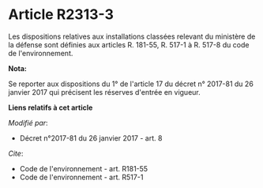 # Article R2313-3

Les dispositions relatives aux installations classées relevant du ministère de la défense sont définies aux articles R.
181-55, R. 517-1 à R. 517-8 du code de l'environnement.

**Nota:**

Se reporter aux dispositions du 1° de l'article 17 du décret n° 2017-81 du 26 janvier 2017 qui précisent les réserves
d'entrée en vigueur.

**Liens relatifs à cet article**

_Modifié par_:

  - Décret n°2017-81 du 26 janvier 2017 - art. 8

_Cite_:

  - Code de l'environnement - art. R181-55
  - Code de l'environnement - art. R517-1
